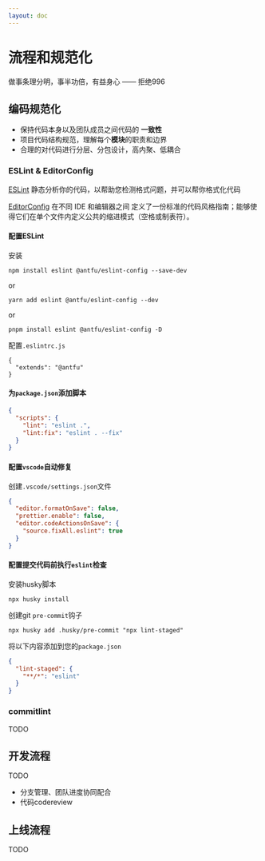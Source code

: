 ```yaml
---
layout: doc
---
```


# 流程和规范化

做事条理分明，事半功倍，有益身心 —— 拒绝996


## 编码规范化

- 保持代码本身以及团队成员之间代码的 **一致性**
- 项目代码结构规范，理解每个**模块**的职责和边界
- 合理的对代码进行分层、分包设计，高内聚、低耦合

### ESLint & EditorConfig

[ESLint](https://eslint.org/) 静态分析你的代码，以帮助您检测格式问题，并可以帮你格式化代码

[EditorConfig](https://editorconfig.org/) 在不同 IDE 和编辑器之间 定义了一份标准的代码风格指南；能够使得它们在单个文件内定义公共的缩进模式（空格或制表符）。


#### 配置ESLint

安装

```shell
npm install eslint @antfu/eslint-config --save-dev
```
or
```shell
yarn add eslint @antfu/eslint-config --dev
```
or
```shell
pnpm install eslint @antfu/eslint-config -D
```

配置`.eslintrc.js`

```shell
{
  "extends": "@antfu"
}
```


#### 为`package.json`添加脚本

```json
{
  "scripts": {
    "lint": "eslint .",
    "lint:fix": "eslint . --fix"
  }
}
```

#### 配置`vscode`自动修复

创建`.vscode/settings.json`文件

```json
{
  "editor.formatOnSave": false,
  "prettier.enable": false,
  "editor.codeActionsOnSave": {
    "source.fixAll.eslint": true
  }
}
```

#### 配置提交代码前执行`eslint`检查

安装husky脚本

```shell
npx husky install
```

创建git `pre-commit`钩子

```shell
npx husky add .husky/pre-commit "npx lint-staged"
```

将以下内容添加到您的`package.json`

```json
{
  "lint-staged": {
    "**/*": "eslint"
  }
}
```

### commitlint

TODO

## 开发流程

TODO

- 分支管理、团队进度协同配合
- 代码codereview



## 上线流程

TODO

